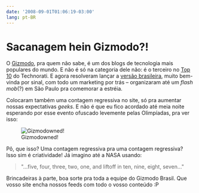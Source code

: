```yaml
---
date: '2008-09-01T01:06:19-03:00'
lang: pt-BR
---
```


# Sacanagem hein Gizmodo?!

O [Gizmodo](http://gizmodo.com/), pra quem não sabe, é um dos blogs de tecnologia mais populares do mundo. E não é só na categoria dele não: é o terceiro no [Top 10](http://technorati.com/pop/blogs/) do Technorati. E agora resolveram lançar a [versão brasileira](http://www.gizmodo.com.br/), muito bem-vinda por sinal, com todo um marketing por trás – organizaram até um _flash mob_(?) em São Paulo pra comemorar a estréia.

Colocaram também uma contagem regressiva no site, só pra aumentar nossas expectativas _geeks_. E não é que eu fico acordado até meia noite esperando por esse evento ofuscado levemente pelas Olimpíadas, pra ver isso:

<figure>
  <img src="/img/gizmodowned.png" alt="Gizmodowned!" />
  <figcaption>Gizmodowned!</figcaption>
</figure>

Pô, que isso? Uma contagem regressiva pra uma contagem regressiva? Isso sim é criatividade! Já imagino até a NASA usando:

> "...five, four, three, two, one, and liftoff in ten, nine, eight, seven..."

Brincadeiras à parte, boa sorte pra toda a equipe do Gizmodo Brasil. Que vosso site encha nossos feeds com todo o vosso conteúdo :P
